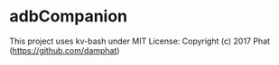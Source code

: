 # adbCompanion

This project uses kv-bash under MIT License: Copyright (c) 2017 Phat (https://github.com/damphat)